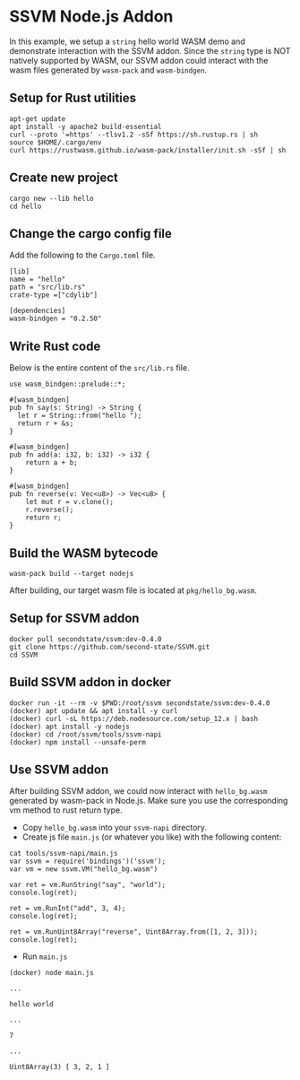 # SSVM Node.js Addon

In this example, we setup a `string` hello world WASM demo and demonstrate interaction with the SSVM addon. Since the `string` type is NOT natively supported by WASM, our SSVM addon could interact with the wasm files generated by `wasm-pack` and `wasm-bindgen`.

## Setup for Rust utilities

```
apt-get update
apt install -y apache2 build-essential
curl --proto '=https' --tlsv1.2 -sSf https://sh.rustup.rs | sh
source $HOME/.cargo/env
curl https://rustwasm.github.io/wasm-pack/installer/init.sh -sSf | sh
```

## Create new project

```
cargo new --lib hello
cd hello
```

## Change the cargo config file

Add the following to the `Cargo.toml` file.

```
[lib]
name = "hello"
path = "src/lib.rs"
crate-type =["cdylib"]

[dependencies]
wasm-bindgen = "0.2.50"
```

## Write Rust code

Below is the entire content of the `src/lib.rs` file.

```
use wasm_bindgen::prelude::*;

#[wasm_bindgen]
pub fn say(s: String) -> String {
  let r = String::from("hello ");
  return r + &s;
}

#[wasm_bindgen]
pub fn add(a: i32, b: i32) -> i32 {
    return a + b;
}

#[wasm_bindgen]
pub fn reverse(v: Vec<u8>) -> Vec<u8> {
    let mut r = v.clone();
    r.reverse();
    return r;
}
```

## Build the WASM bytecode

```
wasm-pack build --target nodejs
```

After building, our target wasm file is located at `pkg/hello_bg.wasm`.

## Setup for SSVM addon

```
docker pull secondstate/ssvm:dev-0.4.0
git clone https://github.com/second-state/SSVM.git
cd SSVM
```

## Build SSVM addon in docker

```
docker run -it --rm -v $PWD:/root/ssvm secondstate/ssvm:dev-0.4.0
(docker) apt update && apt install -y curl
(docker) curl -sL https://deb.nodesource.com/setup_12.x | bash
(docker) apt install -y nodejs
(docker) cd /root/ssvm/tools/ssvm-napi
(docker) npm install --unsafe-perm
```

## Use SSVM addon

After building SSVM addon, we could now interact with `hello_bg.wasm` generated by wasm-pack in Node.js.
Make sure you use the corresponding vm method to rust return type.

- Copy `hello_bg.wasm` into your `ssvm-napi` directory.
- Create js file `main.js` (or whatever you like) with the following content:

```
cat tools/ssvm-napi/main.js
var ssvm = require('bindings')('ssvm');
var vm = new ssvm.VM("hello_bg.wasm")

var ret = vm.RunString("say", "world");
console.log(ret);

ret = vm.RunInt("add", 3, 4);
console.log(ret);

ret = vm.RunUint8Array("reverse", Uint8Array.from([1, 2, 3]));
console.log(ret);
```

- Run `main.js`

```
(docker) node main.js

...

hello world

...

7

...

Uint8Array(3) [ 3, 2, 1 ]
```
